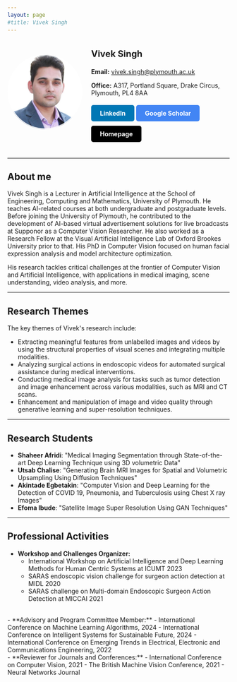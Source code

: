```yaml
---
layout: page
#title: Vivek Singh
---
```


<div style="display: flex; align-items: center; justify-content: space-between;">
    <img src="/assets/img/viveksingh.png" alt="Vivek Singh" style="width: 170px; border-radius: 70%; margin-right: 20px;">
    <div>
        <p style="font-size: 20px; font-weight: bold;">Vivek Singh</p>
        <p><strong>Email:</strong> <a href="mailto: vivek.singh@plymouth.ac.uk">vivek.singh@plymouth.ac.uk</a></p>
        <p> <strong>Office:</strong> A317, Portland Square, Drake Circus, Plymouth, PL4 8AA</p>
        <a href="https://www.linkedin.com/in/vivekbawa/" style="display: inline-block; padding: 10px 20px; margin: 5px 0; background-color: #0077b5; color: white; text-decoration: none; border-radius: 5px;"><strong>LinkedIn</strong></a>
        <a href="https://scholar.google.com/citations?user=-OcjbfYAAAAJ&hl=en" style="display: inline-block; padding: 10px 20px; margin: 5px 0; background-color: #4285f4; color: white; text-decoration: none; border-radius: 5px;"><strong>Google Scholar</strong></a>
        <a href="https://www.plymouth.ac.uk/staff/vivek-singh" style="display: inline-block; padding: 10px 20px; margin: 5px 0; background-color: #000000; color: white; text-decoration: none; border-radius: 5px;"><strong>Homepage</strong></a>
    </div>
</div>

<br clear="left">

<hr>

## About me
Vivek Singh is a Lecturer in Artificial Intelligence at the School of Engineering, Computing and Mathematics, University of Plymouth. He teaches AI-related courses at both undergraduate and postgraduate levels. Before joining the University of Plymouth, he contributed to the development of AI-based virtual advertisement solutions for live broadcasts at Supponor as a Computer Vision Researcher. He also worked as a Research Fellow at the Visual Artificial Intelligence Lab of Oxford Brookes University prior to that. His PhD in Computer Vision focused on human facial expression analysis and model architecture optimization.

His research tackles critical challenges at the frontier of Computer Vision and Artificial Intelligence, with applications in medical imaging, scene understanding, video analysis, and more.

<hr>

## Research Themes
The key themes of Vivek's research include:
- Extracting meaningful features from unlabelled images and videos by using the structural properties of visual scenes and integrating multiple modalities.
- Analyzing surgical actions in endoscopic videos for automated surgical assistance during medical interventions.
- Conducting medical image analysis for tasks such as tumor detection and image enhancement across various modalities, such as MRI and CT scans.
- Enhancement and manipulation of image and video quality through generative learning and super-resolution techniques.

<hr>

## Research Students
- **Shaheer Afridi**: "Medical Imaging Segmentation through State-of-the-art Deep Learning Technique using 3D volumetric Data"
- **Utsab Chalise**: "Generating Brain MRI Images for Spatial and Volumetric Upsampling Using Diffusion Techniques"
- **Akintade Egbetakin**: "Computer Vision and Deep Learning for the Detection of COVID 19, Pneumonia, and Tuberculosis using Chest X ray Images"
- **Efoma Ibude**: "Satellite Image Super Resolution Using GAN Techniques"

<hr>

## Professional Activities
- **Workshop and Challenges Organizer:** 
   - International Workshop on Artificial Intelligence and Deep Learning Methods for Human Centric Systems at ICUMT 2023
   - SARAS endoscopic vision challenge for surgeon action detection at MIDL 2020
   - SARAS challenge on Multi-domain Endoscopic Surgeon Action Detection at MICCAI 2021
<br>
- **Advisory and Program Committee Member:** 
    - International Conference on Machine Learning Algorithms, 2024
    - International Conference on Intelligent Systems for Sustainable Future, 2024
    - International Conference on Emerging Trends in Electrical, Electronic and Communications Engineering, 2022
<br>
- **Reviewer for Journals and Conferences:** 
   - International Conference on Computer Vision, 2021
   - The British Machine Vision Conference, 2021
   - Neural Networks Journal



